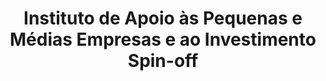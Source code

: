 ---
title:  Instituto de Apoio às Pequenas e Médias Empresas e ao Investimento Spin-off
category: Parcerias
imagem_image_path: images/dynamic/W1siZnUiLCJodHRwczovL2FkYWdhd2ViLnMzLmFtYXpvbmF/MTQzNzEyMjI2MCJdLFsicCIsInRodW1iIiwiOTZ4OTYjIl1/iapmei0980.gif?sha=6d3a2e5b2e18994d
link: http://www.iapmei.pt/
text: O Instituto de Apoio às Pequenas e Médias Empresas e ao Investimento, é o principal instrumento das políticas económicas direccionadas para as micro, pequenas e médias empresas dos sectores industrial, comercial, de serviços e construção, cabendo-lhe agenciar condições favoráveis para o reforço do espírito e da competitividade empresarial existentes no nosso país.
---